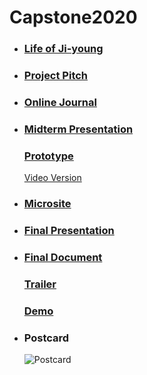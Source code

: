 # Capstone2020

* ### [Life of Ji-young](https://kikijinqili.github.io/Capstone2020/life-of-jiyoung/)
* ### [Project Pitch](https://kikijinqili.github.io/Capstone2020/Deliverables/ProjectPitch.pdf)
* ### [Online Journal](https://github.com/kikijinqili/Capstone2020/wiki/0-Contents)
* ### [Midterm Presentation](https://kikijinqili.github.io/Capstone2020/Deliverables/MidtermPresentation.pdf)
  ### [Prototype](https://xd.adobe.com/view/b8a00a54-611f-4d58-7c4c-a69d58caf884-ce91/grid)
  [Video Version](https://youtu.be/XQ2NRR9s2tc)
* ### [Microsite](https://kikijinqili.github.io/Capstone2020/Microsite/)
* ### [Final Presentation](https://kikijinqili.github.io/Capstone2020/Deliverables/FinalPresentation.pdf)
* ### [Final Document](https://kikijinqili.github.io/Capstone2020/Deliverables/FinalDocument.pdf)
  ### [Trailer](https://youtu.be/fkdqSxNWdn0)
  ### [Demo](https://youtu.be/McvbhnIZt34)
* ### Postcard
  ![Postcard](https://kikijinqili.github.io/Capstone2020/Postcard.png)
